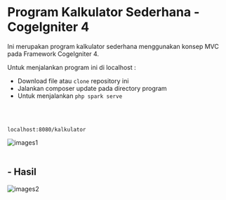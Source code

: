 # Program Kalkulator Sederhana - CogeIgniter 4

Ini merupakan program kalkulator sederhana menggunakan konsep MVC pada Framework CogeIgniter 4.

Untuk menjalankan program ini di localhost :

* Download file atau `clone` repository ini
* Jalankan composer update pada directory program
* Untuk menjalankan `php spark serve`
<br>
<br>

```
localhost:8080/kalkulator
```
![images1](https://user-images.githubusercontent.com/93045470/159286175-fc29c778-359b-4eb7-8e8b-c21f5af83209.png)
<br>
<br>


## - Hasil
![images2](https://user-images.githubusercontent.com/93045470/159286184-5b12e25e-5b2c-4a3d-9e8a-5fb1c1edc130.png)
